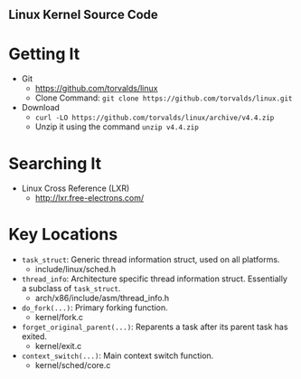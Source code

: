 Linux Kernel Source Code
------------------------

Getting It
==========

* Git
  * https://github.com/torvalds/linux
  * Clone Command: `git clone https://github.com/torvalds/linux.git`
* Download
  * `curl -LO https://github.com/torvalds/linux/archive/v4.4.zip`
  * Unzip it using the command `unzip v4.4.zip`

Searching It
============

* Linux Cross Reference (LXR)
  * http://lxr.free-electrons.com/

Key Locations
=============

* `task_struct`: Generic thread information struct, used on all platforms.
  * include/linux/sched.h
* `thread_info`: Architecture specific thread information struct. Essentially a subclass of `task_struct`.
  * arch/x86/include/asm/thread_info.h
* `do_fork(...)`: Primary forking function.
  * kernel/fork.c
* `forget_original_parent(...)`: Reparents a task after its parent task has exited.
  * kernel/exit.c
* `context_switch(...)`: Main context switch function.
  * kernel/sched/core.c
